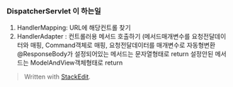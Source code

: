 
### DispatcherServlet 이 하는일
1) HandlerMapping: URL에 해당컨트롤 찾기
2) HandlerAdapter : 컨트롤러용 메서드 호출하기
(메서드매개변수를 요청전달데이터와 매핑, Command객체로 매핑, 요청전달데이터를 매개변수로 자동형변환
@ResponseBody가 설정되어있는 메서드는 문자열형태로 return
설정안된 메서드는 ModelAndView객체형태로 return

> Written with [StackEdit](https://stackedit.io/).
<!--stackedit_data:
eyJoaXN0b3J5IjpbMTE0NjE5MDAzN119
-->